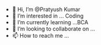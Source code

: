 - 👋 Hi, I’m @Pratyush Kumar
- 👀 I’m interested in ... Coding
- 🌱 I’m currently learning ...BCA
- 💞️ I’m looking to collaborate on ...
- 📫 How to reach me ...

<!---
Pratyush6265Singh/Pratyush6265Singh is a ✨ special ✨ repository because its `README.md` (this file) appears on your GitHub profile.
You can click the Preview link to take a look at your changes.
--->
